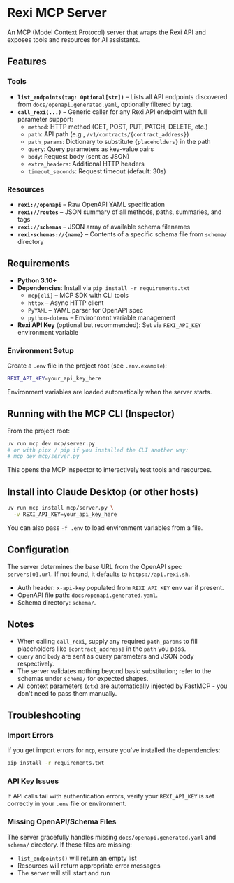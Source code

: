 # Rexi MCP Server

An MCP (Model Context Protocol) server that wraps the Rexi API and exposes tools and resources for AI assistants.

## Features

### Tools
- **`list_endpoints(tag: Optional[str])`** – Lists all API endpoints discovered from `docs/openapi.generated.yaml`, optionally filtered by tag.
- **`call_rexi(...)`** – Generic caller for any Rexi API endpoint with full parameter support:
  - `method`: HTTP method (GET, POST, PUT, PATCH, DELETE, etc.)
  - `path`: API path (e.g., `/v1/contracts/{contract_address}`)
  - `path_params`: Dictionary to substitute `{placeholders}` in the path
  - `query`: Query parameters as key-value pairs
  - `body`: Request body (sent as JSON)
  - `extra_headers`: Additional HTTP headers
  - `timeout_seconds`: Request timeout (default: 30s)

### Resources
- **`rexi://openapi`** – Raw OpenAPI YAML specification
- **`rexi://routes`** – JSON summary of all methods, paths, summaries, and tags
- **`rexi://schemas`** – JSON array of available schema filenames
- **`rexi-schemas://{name}`** – Contents of a specific schema file from `schema/` directory

## Requirements

- **Python 3.10+**
- **Dependencies**: Install via `pip install -r requirements.txt`
  - `mcp[cli]` – MCP SDK with CLI tools
  - `httpx` – Async HTTP client
  - `PyYAML` – YAML parser for OpenAPI spec
  - `python-dotenv` – Environment variable management
- **Rexi API Key** (optional but recommended): Set via `REXI_API_KEY` environment variable

### Environment Setup

Create a `.env` file in the project root (see `.env.example`):
```bash
REXI_API_KEY=your_api_key_here
```

Environment variables are loaded automatically when the server starts.

## Running with the MCP CLI (Inspector)

From the project root:

```bash
uv run mcp dev mcp/server.py
# or with pipx / pip if you installed the CLI another way:
# mcp dev mcp/server.py
```

This opens the MCP Inspector to interactively test tools and resources.

## Install into Claude Desktop (or other hosts)

```bash
uv run mcp install mcp/server.py \
  -v REXI_API_KEY=your_api_key_here
```

You can also pass `-f .env` to load environment variables from a file.

## Configuration

The server determines the base URL from the OpenAPI spec `servers[0].url`. If not found, it defaults to `https://api.rexi.sh`.

- Auth header: `x-api-key` populated from `REXI_API_KEY` env var if present.
- OpenAPI file path: `docs/openapi.generated.yaml`.
- Schema directory: `schema/`.


## Notes

- When calling `call_rexi`, supply any required `path_params` to fill placeholders like `{contract_address}` in the `path` you pass.
- `query` and `body` are sent as query parameters and JSON body respectively.
- The server validates nothing beyond basic substitution; refer to the schemas under `schema/` for expected shapes.
- All context parameters (`ctx`) are automatically injected by FastMCP - you don't need to pass them manually.

## Troubleshooting

### Import Errors
If you get import errors for `mcp`, ensure you've installed the dependencies:
```bash
pip install -r requirements.txt
```

### API Key Issues
If API calls fail with authentication errors, verify your `REXI_API_KEY` is set correctly in your `.env` file or environment.

### Missing OpenAPI/Schema Files
The server gracefully handles missing `docs/openapi.generated.yaml` and `schema/` directory. If these files are missing:
- `list_endpoints()` will return an empty list
- Resources will return appropriate error messages
- The server will still start and run
